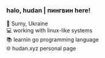 ### halo, hudan | пингвин here!

📍 Sumy, Ukraine</br>
💻 working with linux-like systems</br>
📚 learnin go programming language</br>
🌐 hudan.xyz personal page</br>
